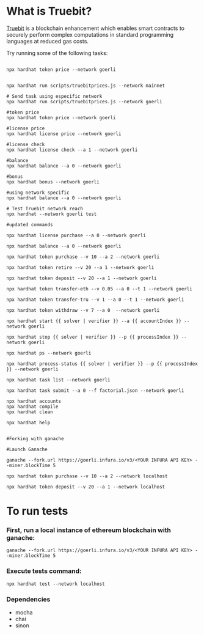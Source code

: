 # What is Truebit?
[Truebit](https://truebit.io/) is a blockchain enhancement which enables smart contracts to securely perform complex computations in standard programming languages at reduced gas costs. 


Try running some of the following tasks:

```shell

npx hardhat token price --network goerli


npx hardhat run scripts/truebitprices.js --network mainnet

# Send task using especific network  
npx hardhat run scripts/truebitprices.js --network goerli

#token price
npx hardhat token price --network goerli

#license price
npx hardhat license price --network goerli

#license check
npx hardhat license check --a 1 --network goerli

#balance
npx hardhat balance --a 0 --network goerli 

#bonus
npx hardhat bonus --network goerli

#using network specific
npx hardhat balance --a 0 --network goerli

# Test Truebit network reach
npx hardhat --network goerli test

#updated commands

npx hardhat license purchase --a 0 --network goerli

npx hardhat balance --a 0 --network goerli

npx hardhat token purchase --v 10 --a 2 --network goerli

npx hardhat token retire --v 20 --a 1 --network goerli

npx hardhat token deposit --v 20 --a 1 --network goerli

npx hardhat token transfer-eth --v 0.05 --a 0 --t 1 --network goerli

npx hardhat token transfer-tru --v 1 --a 0 --t 1 --network goerli

npx hardhat token withdraw --v 7 --a 0  --network goerli

npx hardhat start {{ solver | verifier }} --a {{ accountIndex }} --network goerli

npx hardhat stop {{ solver | verifier }} --p {{ processIndex }} --network goerli

npx hardhat ps --network goerli

npx hardhat process-status {{ solver | verifier }} --p {{ processIndex }} --network goerli

npx hardhat task list --network goerli

npx hardhat task submit --a 0 --f factorial.json --network goerli

npx hardhat accounts
npx hardhat compile
npx hardhat clean

npx hardhat help


#Forking with ganache

#Launch Ganache

ganache --fork.url https://goerli.infura.io/v3/<YOUR INFURA API KEY> --miner.blockTime 5

npx hardhat token purchase --v 10 --a 2 --network localhost

npx hardhat token deposit --v 20 --a 1 --network localhost
```


# To run tests

### First, run a local instance of ethereum blockchain with ganache:
`ganache --fork.url https://goerli.infura.io/v3/<YOUR INFURA API KEY> --miner.blockTime 5`

### Execute tests command:
`npx hardhat test --network localhost`

### Dependencies
- mocha
- chai
- sinon